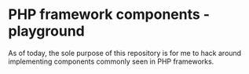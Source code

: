 # PHP framework components - playground

As of today, the sole purpose of this repository is for me to hack around implementing components commonly seen in PHP frameworks.
